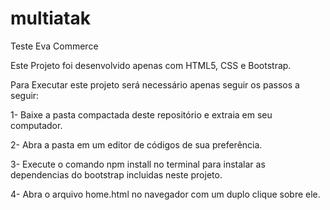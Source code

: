 # multiatak
Teste Eva Commerce

Este Projeto foi desenvolvido apenas com HTML5, CSS e Bootstrap.

Para Executar este projeto será necessário apenas seguir os passos a seguir:

1- Baixe a pasta compactada deste repositório e extraia em seu computador.

2- Abra a pasta em um editor de códigos de sua preferência.

3- Execute o comando npm install no terminal para instalar as dependencias do bootstrap incluidas neste projeto.

4- Abra o arquivo home.html no navegador com um duplo clique sobre ele.

